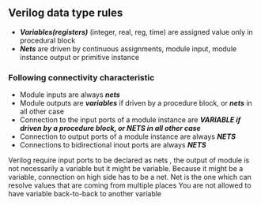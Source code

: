 ## Verilog data type rules
* ***Variables(registers)*** (integer, real, reg, time) are assigned value only in procedural block
* ***Nets*** are driven by continuous assignments, module input, module instance output or primitive instance

### Following connectivity characteristic
* Module inputs are always ***nets***
* Module outputs are ***variables*** if driven by a procedure block, or ***nets*** in all other case
* Connection to the input ports of a module instance are ***VARIABLE if driven by a procedure block, or NETS in all other case***
* Connection to output ports of a module instance are always ***NETS***
* Connections to bidirectional inout ports are always ***NETS***

Verilog require input ports to be declared as nets , the output of module is not necessarily a variable but it might be variable. 
Because it might be a variable, connection on high side has to be a net. Net is the one which can resolve values that are coming from multiple places
You are not allowed to have variable back-to-back to another variable

